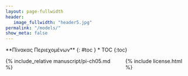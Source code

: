 ```yaml
---
layout: page-fullwidth
header:
   image_fullwidth: "header5.jpg"
permalink: "/models/"
show_meta: false
---
```


<div class="row">
<div class="medium-4 medium-push-8 columns" markdown="1">
<div class="panel radius" markdown="1">
**Πίνακας Περιεχομένων**
{: #toc }
*  TOC
{:toc}
</div>
</div><!-- /.medium-4.columns -->

<div class="medium-8 medium-pull-4 columns" markdown="1">

{% include_relative manuscript/pi-ch05.md %}

{% include license.html %}

</div><!-- /.medium-8.columns -->
</div><!-- /.row -->
